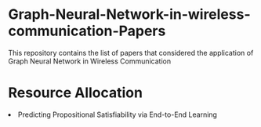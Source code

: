 # Graph-Neural-Network-in-wireless-communication-Papers
This repository contains the list of papers that considered the application of Graph Neural Network in Wireless Communication

# Resource Allocation

 <li><a target="_blank" href="https://github.com/manjunath5496/Combinatorial-Optimization-ML-Papers/blob/master/c(1).pdf" style="text-decoration:none;">Predicting Propositional
Satisfiability via End-to-End Learning</a></li>
  
